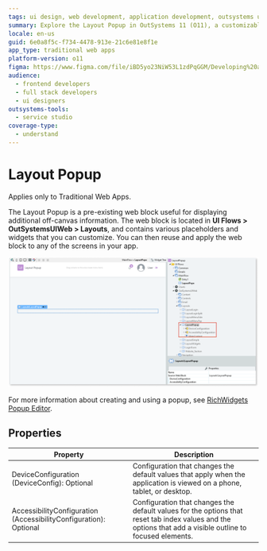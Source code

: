 ```yaml
---
tags: ui design, web development, application development, outsystems ui, web blocks
summary: Explore the Layout Popup in OutSystems 11 (O11), a customizable web block for displaying off-canvas information in Traditional Web Apps.
locale: en-us
guid: 6e0a8f5c-f734-4478-913e-21c6e81e8f1e
app_type: traditional web apps
platform-version: o11
figma: https://www.figma.com/file/iBD5yo23NiW53L1zdPqGGM/Developing%20an%20Application?node-id=238:15
audience:
  - frontend developers
  - full stack developers
  - ui designers
outsystems-tools:
  - service studio
coverage-type:
  - understand
---
```


# Layout Popup

<div class="info" markdown="1">

Applies only to Traditional Web Apps.

</div>

The Layout Popup is a pre-existing web block useful for displaying additional off-canvas information. The web block is located in **UI Flows > OutSystemsUIWeb > Layouts**, and contains various placeholders and widgets that you can customize. You can then reuse and apply the web block to any of the screens in your app. 

![Screenshot of the Layout Popup web block in OutSystems Traditional Web App](images/layoutpopup-1-ss.png "Layout Popup Example")

For more information about creating and using a popup, see [RichWidgets Popup Editor](../../../inputs/popup.md).

## Properties

| Property | Description |
|---|---|
| DeviceConfiguration (DeviceConfig): Optional | Configuration that changes the default values that apply when the application is viewed on a phone, tablet, or desktop. |
| AccessibilityConfiguration (AccessibilityConfiguration): Optional | Configuration that changes the default values for the options that reset tab index values and the options that add a visible outline to focused elements. |
